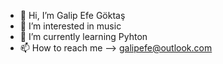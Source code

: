 - 👋 Hi, I’m Galip Efe Göktaş
- 👀 I’m interested in music
- 🌱 I’m currently learning Pyhton
- 📫 How to reach me --> galipefe@outlook.com


